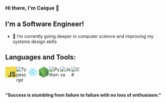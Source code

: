 ### Hi there, I'm Caíque 👋

## I'm a Software Engineer!

- 🌱 I’m currently going deeper in computer science and improving my systems design skills

## Languages and Tools:

<img align="left" alt="JavaScript" width="35px" src="https://raw.githubusercontent.com/github/explore/80688e429a7d4ef2fca1e82350fe8e3517d3494d/topics/javascript/javascript.png"/>
<img align="left" alt="Typescript" width="35px" src="https://github.com/remojansen/logo.ts/blob/master/ts.png?raw=true"/>
<img align="left" alt="React" width="35px" src="https://raw.githubusercontent.com/github/explore/80688e429a7d4ef2fca1e82350fe8e3517d3494d/topics/react/react.png" />
<img align="left" alt="Node.js" width="35px" src="https://raw.githubusercontent.com/github/explore/80688e429a7d4ef2fca1e82350fe8e3517d3494d/topics/nodejs/nodejs.png" />
<img align="left" alt="Python" width="35px" src="https://upload.wikimedia.org/wikipedia/commons/thumb/c/c3/Python-logo-notext.svg/768px-Python-logo-notext.svg.png" />
<img align="left" alt="Java" width="35px" src="https://logospng.org/download/java/logo-java-512.png" />
<img align="left" alt="C#" width="35px" src="https://seeklogo.com/images/C/c-sharp-c-logo-02F17714BA-seeklogo.com.png" />

<br />
<br />
<br />
<br />

**"Success is stumbling from failure to failure with no loss of enthusiasm."**

